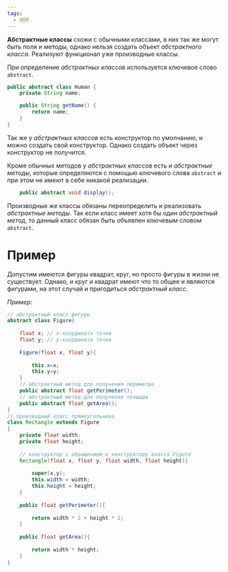 ```yaml
---
tags:
  - ООП
---
```

 
**Абстрактные классы** схожи с обычными классами, в них так же могут быть поля и методы, однако нельзя создать объект *абстрактного класса*. Реализуют функционал уже производные классы.

При определение *абстрактных классов* используется ключевое слово `abstract`.

```java
public abstract class Human {
	private String name;

	public String getName() {
		return name;
	}
}
```

Так же у *абстрактных классов* есть конструктор по умолчанию, и можно создать свой конструктор. Однако создать объект через конструктор не получится.

Кроме обычных методов у *абстрактных классов* есть и *абстрактные методы*, которые определяются с помощью ключевого слова `abstract` и при этом не имеют в себе никакой реализации.

```java
	public abstract void display();
```

Производные же классы обязаны переопределить и реализовать *абстрактные методы*. Так если класс имеет хотя бы один *абстрактный метод*, то данный класс обязан быть объявлен ключевым словом `abstract`.

# Пример

Допустим имеются фигуры квадрат, круг, но просто фигуры в жизни не существует. Однако, и круг и квадрат имеют что то общее и являются фигурами, на этот случай и пригодиться *абстрактный класс*.

*Пример:*
```java
// абстрактный класс фигуры
abstract class Figure{
     
    float x; // x-координата точки
    float y; // y-координата точки
  
    Figure(float x, float y){
         
        this.x=x;
        this.y=y;
    }
    // абстрактный метод для получения периметра
    public abstract float getPerimeter();
    // абстрактный метод для получения площади
    public abstract float getArea();
}
// производный класс прямоугольника
class Rectangle extends Figure
{
    private float width;
    private float height;
  
    // конструктор с обращением к конструктору класса Figure
    Rectangle(float x, float y, float width, float height){
         
        super(x,y);
        this.width = width;
        this.height = height;
    }
     
    public float getPerimeter(){
         
        return width * 2 + height * 2;
    }
     
    public float getArea(){
         
        return width * height;
    }
}
```
